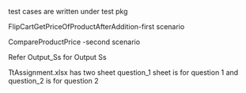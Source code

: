 test cases are written under test pkg

FlipCartGetPriceOfProductAfterAddition-first scenario

CompareProductPrice -second scenario

Refer Output_Ss for Output Ss

TtAssignment.xlsx has two sheet question_1 sheet is for question 1 and question_2 is for question 2


